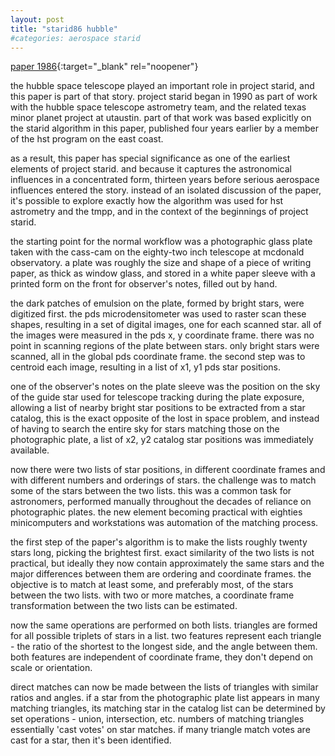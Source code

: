 ```yaml
---
layout: post
title: "starid86 hubble"
#categories: aerospace starid
---
```

[paper 1986](https://statespace.dev/docs/papers/1986%20groth.pdf){:target="_blank" rel="noopener"}

the hubble space telescope played an important role in project starid, and this paper is part of that story. project starid began in 1990 as part of work with the hubble space telescope astrometry team, and the related texas minor planet project at utaustin. part of that work was based explicitly on the starid algorithm in this paper, published four years earlier by a member of the hst program on the east coast.

as a result, this paper has special significance as one of the earliest elements of project starid. and because it captures the astronomical influences in a concentrated form, thirteen years before serious aerospace influences entered the story. instead of an isolated discussion of the paper, it's possible to explore exactly how the algorithm was used for hst astrometry and the tmpp, and in the context of the beginnings of project starid. 

the starting point for the normal workflow was a photographic glass plate taken with the cass-cam on the eighty-two inch telescope at mcdonald observatory. a plate was roughly the size and shape of a piece of writing paper, as thick as window glass, and stored in a white paper sleeve with a printed form on the front for observer's notes, filled out by hand.

the dark patches of emulsion on the plate, formed by bright stars, were digitized first. the pds microdensitometer was used to raster scan these shapes, resulting in a set of digital images, one for each scanned star. all of the images were measured in the pds x, y coordinate frame. there was no point in scanning regions of the plate between stars. only bright stars were scanned, all in the global pds coordinate frame. the second step was to centroid each image, resulting in a list of x1, y1 pds star positions.

one of the observer's notes on the plate sleeve was the position on the sky of the guide star used for telescope tracking during the plate exposure, allowing a list of nearby bright star positions to be extracted from a star catalog, this is the exact opposite of the lost in space problem, and instead of having to search the entire sky for stars matching those on the photographic plate, a list of x2, y2 catalog star positions was immediately available.

now there were two lists of star positions, in different coordinate frames and with different numbers and orderings of stars. the challenge was to match some of the stars between the two lists. this was a common task for astronomers, performed manually throughout the decades of reliance on photographic plates. the new element becoming practical with eighties minicomputers and workstations was automation of the matching process.

the first step of the paper's algorithm is to make the lists roughly twenty stars long, picking the brightest first. exact similarity of the two lists is not practical, but ideally they now contain approximately the same stars and the major differences between them are ordering and coordinate frames. the objective is to match at least some, and preferably most, of the stars between the two lists. with two or more matches, a coordinate frame transformation between the two lists can be estimated.

now the same operations are performed on both lists. triangles are formed for all possible triplets of stars in a list. two features represent each triangle - the ratio of the shortest to the longest side, and the angle between them. both features are independent of coordinate frame, they don't depend on scale or orientation.

direct matches can now be made between the lists of triangles with similar ratios and angles. if a star from the photographic plate list appears in many matching triangles, its matching star in the catalog list can be determined by set operations - union, intersection, etc. numbers of matching triangles essentially 'cast votes' on star matches. if many triangle match votes are cast for a star, then it's been identified.

